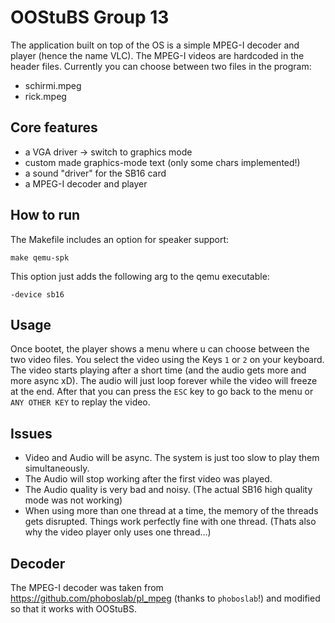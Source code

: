 # OOStuBS Group 13

The application built on top of the OS is a simple MPEG-I decoder and player (hence the name VLC).
The MPEG-I videos are hardcoded in the header files. Currently you can choose between two files in the program:
- schirmi.mpeg
- rick.mpeg

## Core features
- a VGA driver -> switch to graphics mode
- custom made graphics-mode text (only some chars implemented!)
- a sound "driver" for the SB16 card
- a MPEG-I decoder and player

## How to run
The Makefile includes an option for speaker support:
```
make qemu-spk
```
This option just adds the following arg to the qemu executable:
```
-device sb16
```

## Usage
Once bootet, the player shows a menu where u can choose between the two video files. You select the video using the Keys `1` or `2` on your keyboard.
The video starts playing after a short time (and the audio gets more and more async xD).
The audio will just loop forever while the video will freeze at the end.
After that you can press the `ESC` key to go back to the menu or `ANY OTHER KEY` to replay the video.

## Issues
- Video and Audio will be async. The system is just too slow to play them simultaneously.
- The Audio will stop working after the first video was played.
- The Audio quality is very bad and noisy. (The actual SB16 high quality mode was not working)
- When using more than one thread at a time, the memory of the threads gets disrupted. Things work perfectly fine with one thread. (Thats also why the video player only uses one thread...)

## Decoder
The MPEG-I decoder was taken from https://github.com/phoboslab/pl_mpeg (thanks to `phoboslab`!) and modified so that it works with OOStuBS.
